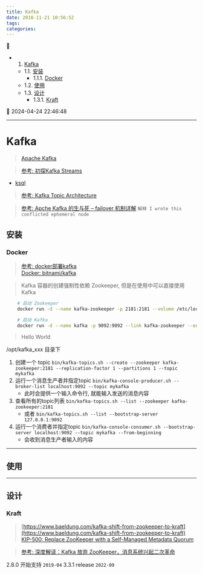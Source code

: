 ```yaml
---
title: Kafka
date: 2018-11-21 10:56:52
tags: 
categories: 
---
```


💠

- 1. [Kafka](#kafka)
    - 1.1. [安装](#安装)
        - 1.1.1. [Docker](#docker)
    - 1.2. [使用](#使用)
    - 1.3. [设计](#设计)
        - 1.3.1. [Kraft](#kraft)

💠 2024-04-24 22:46:48
****************************************
# Kafka
> [Apache Kafka](https://kafka.apache.org/)  

> [参考: 初探Kafka Streams](http://ifeve.com/%e5%88%9d%e6%8e%a2kafka-streams/)  
- [ksql](https://github.com/confluentinc/ksql)  
> [参考: Kafka Topic Architecture](http://cloudurable.com/blog/kafka-architecture-topics/index.html)  

> [参考: Apche Kafka 的生与死 – failover 机制详解](https://www.cnblogs.com/fxjwind/p/4972244.html) `解释 I wrote this conflicted ephemeral node`  

## 安装

### Docker
> [参考: docker部署kafka](https://blog.csdn.net/luanpeng825485697/article/details/81562755#commentBox)  
[Docker: bitnami/kafka](https://hub.docker.com/r/bitnami/kafka)  

> Kafka 容器的创建强制性依赖 Zookeeper, 但是在使用中可以直接使用Kafka
```sh
    # 启动 Zookeeper
    docker run -d --name kafka-zookeeper -p 2181:2181 --volume /etc/localtime:/etc/localtime wurstmeister/zookeeper

    # 启动 Kafka
    docker run -d --name kafka -p 9092:9092 --link kafka-zookeeper --env KAFKA_ZOOKEEPER_CONNECT=kafka-zookeeper:2181 --env KAFKA_ADVERTISED_HOST_NAME=localhost --env KAFKA_ADVERTISED_PORT=9092 --volume /etc/localtime:/etc/localtime wurstmeister/kafka
```

> Hello World

/opt/kafka_xxx 目录下

1. 创建一个 topic  `bin/kafka-topics.sh --create --zookeeper kafka-zookeeper:2181 --replication-factor 1 --partitions 1 --topic mykafka`
1. 运行一个消息生产者并指定topic `bin/kafka-console-producer.sh --broker-list localhost:9092 --topic mykafka`
    - 此时会提供一个输入命令行, 就能输入发送的消息内容
1. 查看所有的topic列表 `bin/kafka-topics.sh --list --zookeeper kafka-zookeeper:2181`
    - 或者 `bin/kafka-topics.sh --list --bootstrap-server 127.0.0.1:9092`
1. 运行一个消费者并指定topic `bin/kafka-console-consumer.sh --bootstrap-server localhost:9092 --topic mykafka --from-beginning`
    - 会收到消息生产者输入的内容

************************

## 使用


************************

## 设计


### Kraft
> [https://www.baeldung.com/kafka-shift-from-zookeeper-to-kraft](https://www.baeldung.com/kafka-shift-from-zookeeper-to-kraft)  
> [KIP-500: Replace ZooKeeper with a Self-Managed Metadata Quorum](https://cwiki.apache.org/confluence/display/KAFKA/KIP-500%3A+Replace+ZooKeeper+with+a+Self-Managed+Metadata+Quorum)  

> [参考: 深度解读：Kafka 放弃 ZooKeeper，消息系统兴起二次革命](https://www.infoq.cn/article/phf3gfjutdhwmctg6kxe)  

2.8.0 开始支持 `2019-04`
3.3.1 release `2022-09`

